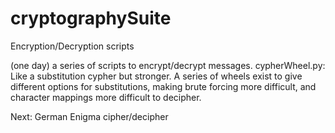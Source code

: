 # cryptographySuite
Encryption/Decryption scripts

(one day) a series of scripts to encrypt/decrypt messages.
  cypherWheel.py: Like a substitution cypher but stronger.  A series of wheels exist to give different options for substitutions, making brute forcing more difficult, and character mappings more difficult to decipher.
  
  Next: German Enigma cipher/decipher
